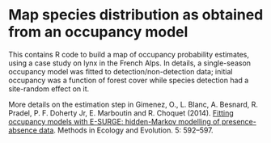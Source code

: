 Map species distribution as obtained from an occupancy model
===========================================================

This contains R code to build a map of occupancy probability estimates, using a case study on lynx in the French Alps.
In details, a single-season occupancy model was fitted to detection/non-detection data; initial occupancy was a function of forest cover 
while species detection had a site-random effect on it.

More details on the estimation step in Gimenez, O., L. Blanc, A. Besnard, R. Pradel, P. F. Doherty Jr, E. Marboutin and R. Choquet (2014). [Fitting occupancy models with E-SURGE: hidden-Markov modelling of presence-absence data](https://dl.dropboxusercontent.com/u/23160641/my-pubs/Gimenezetal2014.pdf). Methods in Ecology and Evolution. 5: 592–597.
